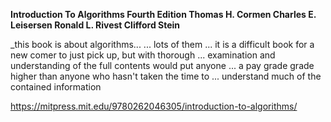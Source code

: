 **Introduction To Algorithms Fourth Edition
		Thomas H. Cormen
			Charles E. Leisersen
				Ronald L. Rivest
					Clifford  Stein**

_this book is about algorithms...
	... lots of them ...
		it is a difficult book for a new comer to just pick up, but with thorough
			... examination and understanding of the full contents would put anyone
				... a pay grade grade higher than anyone who hasn't taken the time to
					... understand much of the contained information

https://mitpress.mit.edu/9780262046305/introduction-to-algorithms/
